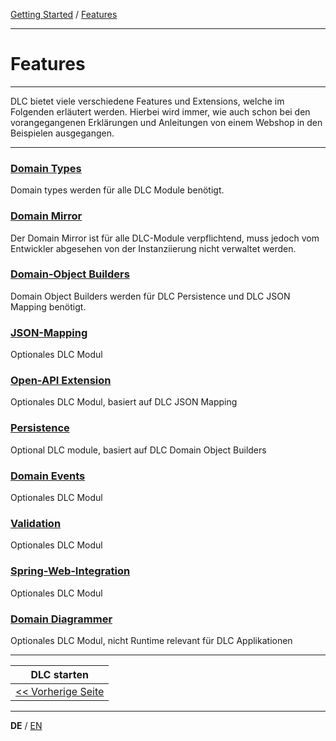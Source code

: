 [Getting Started](../index_de.md) / [Features](features_de.md)

---

# Features

---

DLC bietet viele verschiedene Features und Extensions, welche im Folgenden erläutert werden.
Hierbei wird immer, wie auch schon bei den vorangegangenen Erklärungen und Anleitungen von einem 
Webshop in den Beispielen ausgegangen.

---

### [Domain Types](../features/domain_types_de.md)
Domain types werden für alle DLC Module benötigt.
### [Domain Mirror](../features/domain_mirror_de.md)
Der Domain Mirror ist für alle DLC-Module verpflichtend, muss jedoch vom Entwickler abgesehen von der Instanziierung nicht verwaltet werden.
### [Domain-Object Builders](../features/domainobject_builders_de.md)
Domain Object Builders werden für DLC Persistence und DLC JSON Mapping benötigt.
### [JSON-Mapping](../features/json_mapping_de.md)
Optionales DLC Modul
### [Open-API Extension](../features/open_api_extension_de.md)
Optionales DLC Modul, basiert auf DLC JSON Mapping
### [Persistence](../features/persistence_de.md)
Optional DLC module, basiert auf DLC Domain Object Builders
### [Domain Events](../features/domain_events_de.md)
Optionales DLC Modul
### [Validation](../features/validation_support_de.md)
Optionales DLC Modul
### [Spring-Web-Integration](../features/spring_web_integration_de.md)
Optionales DLC Modul
### [Domain Diagrammer](../features/domain_diagrammer_de.md)
Optionales DLC Modul, nicht Runtime relevant für DLC Applikationen

---

|               **DLC starten**                |
|:--------------------------------------------:|
| [<< Vorherige Seite](run_application_de.md)  |

---

**DE** / [EN](../../english/guides/features_en.md)
